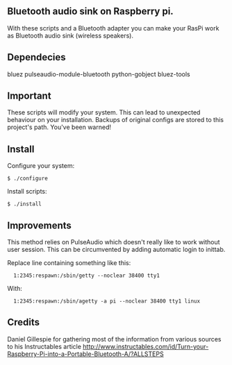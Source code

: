 Bluetooth audio sink on Raspberry pi.
-------------------------------------
With these scripts and a Bluetooth adapter you can make your RasPi work as Bluetooth audio sink (wireless speakers).


Dependecies
-----------
bluez
pulseaudio-module-bluetooth
python-gobject
bluez-tools


Important
---------
These scripts will modify your system. This can lead to unexpected behaviour on your installation.
Backups of original configs are stored to this project's path. You've been warned!


Install
-------
Configure your system:
```
$ ./configure
```
Install scripts:
```
$ ./install
```

Improvements
------------

This method relies on PulseAudio which doesn't really like to work without user session. 
This can be circumvented by adding automatic login to inittab.

Replace line containing something like this:
```
  1:2345:respawn:/sbin/getty --noclear 38400 tty1
```
With:
```
  1:2345:respawn:/sbin/agetty -a pi --noclear 38400 tty1 linux
```

Credits
-------
Daniel Gillespie for gathering most of the information from various sources to his Instructables article http://www.instructables.com/id/Turn-your-Raspberry-Pi-into-a-Portable-Bluetooth-A/?ALLSTEPS

